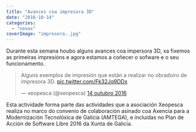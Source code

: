```yaml
---
title: "Avances coa impresora 3D"
date: "2016-10-14"
categories: 
  - "novas"
coverImage: "impresora..jpg"
---
```


Durante esta semana houbo alguns avances coa impersora 3D, xa fixemos as primeiras impresións e agora estamos a coñecer o sofware e o seu funcionamento.

<blockquote class="twitter-tweet" data-lang="gl"><p dir="ltr" lang="es">Alguns exemplos de impresión que están a realizar no obradoiro de impresora 3D. <a href="https://t.co/Fk32Jq9DDx">pic.twitter.com/Fk32Jq9DDx</a></p>— xeopesca (@xeopesca) <a href="https://twitter.com/xeopesca/status/786922566103490561">14 outubro 2016</a></blockquote>
<script async src="//platform.twitter.com/widgets.js" charset="utf-8"></script>

Esta actividade forma parte das actividades que a asociación Xeopesca realiza no marco do convenio de colaboración asinado coa Axencia para a Modernización Tecnolóxica de Galicia (AMTEGA), e incluídas no Plan de Acción de Software Libre 2016 da Xunta de Galicia.
